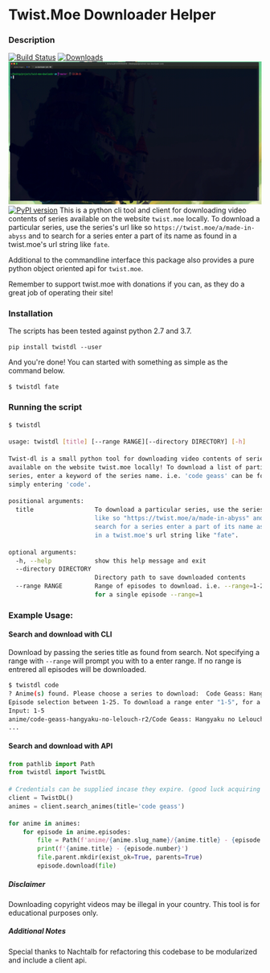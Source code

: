 # Twist.Moe Downloader Helper

### Description
[![Build Status](https://travis-ci.org/JFryy/twist-moe-downloader.svg?branch=master)](https://travis-ci.org/JFryy/twist-moe-downloader) [![Downloads](https://pepy.tech/badge/twistdl)](https://pepy.tech/project/twistdl) 
![](examples/tty.gif) [![PyPI version](https://badge.fury.io/py/twistdl.svg)](https://badge.fury.io/py/twistdl)
This is a python cli tool and client for downloading video contents of series available on the website `twist.moe` locally.
To download a particular series, use the series's url like so `https://twist.moe/a/made-in-abyss` and to search for
a series enter a part of its name as found in a twist.moe's url string like `fate`.

Additional to the commandline interface this package also provides a pure python object oriented api for `twist.moe`.

Remember to support twist.moe with donations if you can, as they do a great job of operating their site!

### Installation
The scripts has been tested against python 2.7 and 3.7.

`pip install twistdl --user`

And you're done! You can started with something as simple as the command below.

`$ twistdl fate`

### Running the script

```bash
$ twistdl

usage: twistdl [title] [--range RANGE][--directory DIRECTORY] [-h]

Twist-dl is a small python tool for downloading video contents of series
available on the website twist.moe locally! To download a list of particular
series, enter a keyword of the series name. i.e. 'code geass' can be found by
simply entering 'code'.

positional arguments:
  title                 To download a particular series, use the series's url
                        like so "https://twist.moe/a/made-in-abyss" and to
                        search for a series enter a part of its name as found
                        in a twist.moe's url string like "fate".

optional arguments:
  -h, --help            show this help message and exit
  --directory DIRECTORY
                        Directory path to save downloaded contents
  --range RANGE         Range of episodes to download. i.e. --range=1-24 or
                        for a single episode --range=1

```

### Example Usage:

#### Search and download with CLI

Download by passing the series title as found from search. Not specifying a range with `--range` will prompt you with
to a enter range. If no range is entrered all episodes will be downloaded.
```bash
$ twistdl code
? Anime(s) found. Please choose a series to download:  Code Geass: Hangyaku no Lelouch R2
Episode selection between 1-25. To download a range enter "1-5", for a single episode enter "5" or leave it empty press "Enter" to download all episodes.
Input: 1-5
anime/code-geass-hangyaku-no-lelouch-r2/Code Geass: Hangyaku no Lelouch R2 - 01.mp4:   6%|▋         | 30/478 [00:12<03:13,  2.32MB/s]
...
```

#### Search and download with API

```python
from pathlib import Path
from twistdl import TwistDL

# Credentials can be supplied incase they expire. (good luck acquiring them though....)
client = TwistDL()
animes = client.search_animes(title='code geass')

for anime in animes:
    for episode in anime.episodes:
        file = Path(f'anime/{anime.slug_name}/{anime.title} - {episode.number}')
        print(f'{anime.title} - {episode.number}')
        file.parent.mkdir(exist_ok=True, parents=True)
        episode.download(file)
```

##### Disclaimer
Downloading copyright videos may be illegal in your country. This tool is for educational purposes only.

##### Additional Notes
Special thanks to Nachtalb for refactoring this codebase to be modularized and include a client api.
